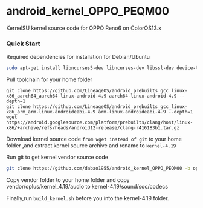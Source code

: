# android_kernel_OPPO_PEQM00
KernelSU kernel source code for OPPO Reno6 on ColorOS13.x
### Quick Start
Required dependencies for installation for Debian/Ubuntu
```bash
sudo apt-get install libncurses5-dev libncurses-dev libssl-dev device-tree-compiler bc cpio lib32ncurses5-dev lib32z1 build-essential binutils bc bison build-essential ccache curl flex g++-multilib gcc-multilib git gnupg gperf imagemagick lib32ncurses5-dev lib32readline-dev lib32z1-dev liblz4-tool libncurses5 libncurses5-dev libsdl1.2-dev libssl-dev libxml2 libxml2-utils lzop pngcrush rsync schedtool squashfs-tools xsltproc zip zlib1g-dev git
```
Pull toolchain for your home folder
```
git clone https://github.com/LineageOS/android_prebuilts_gcc_linux-x86_aarch64_aarch64-linux-android-4.9 aarch64-linux-android-4.9 --depth=1
git clone https://github.com/LineageOS/android_prebuilts_gcc_linux-x86_arm_arm-linux-androideabi-4.9 arm-linux-androideabi-4.9 --depth=1
wget https://android.googlesource.com/platform/prebuilts/clang/host/linux-x86/+archive/refs/heads/android12-release/clang-r416183b1.tar.gz
```
Download kernel source code `from wget instead of git` to your home folder ,and extract kernel source archive and rename to `kernel-4.19`

Run git to get kernel vendor source code
```bash
git clone https://github.com/dabao1955/android_kernel_OPPO_PEQM00 -b oplus_vendor vendor --depth=1
```
Copy vendor folder to your home folder and copy vendor/oplus/kernel_4.19/audio to kernel-4.19/sound/soc/codecs

Finally,run `build_kernel.sh` before you into the kernel-4.19 folder.

